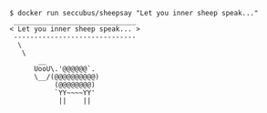    $ docker run seccubus/sheepsay "Let you inner sheep speak..."
     ______________________________
    < Let you inner sheep speak... >
     ------------------------------
      \
       \
           __
          UooU\.'@@@@@@`.
          \__/(@@@@@@@@@@)
               (@@@@@@@@)
               `YY~~~~YY'
                ||    ||
